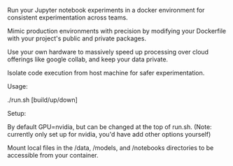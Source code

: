 Run your Jupyter notebook experiments in a docker environment for consistent experimentation across teams.

Mimic production environments with precision by modifying your Dockerfile with your project's public and private packages.

Use your own hardware to massively speed up processing over cloud offerings like google collab, and keep your data private.

Isolate code execution from host machine for safer experimentation.



Usage:

./run.sh [build/up/down]


Setup:

By default GPU=nvidia, but can be changed at the top of run.sh. (Note: currently only set up for nvidia, you'd have add other options yourself)

Mount local files in the /data, /models, and /notebooks directories to be accessible from your container.


